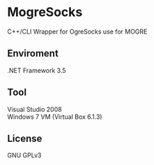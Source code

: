 # MogreSocks  
C++/CLI Wrapper for OgreSocks use for MOGRE

## Enviroment
.NET Framework 3.5  

## Tool
Visual Studio 2008  
Windows 7 VM (Virtual Box 6.1.3)

## License
GNU GPLv3
